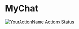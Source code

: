 # MyChat

[![YourActionName Actions Status](https://github.com/kombatkos/MyChat/workflows/github/badge.svg)](https://github.com/kombatkos/MyChat/actions)
